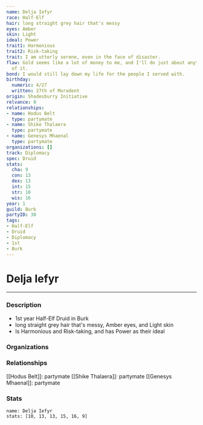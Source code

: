 ```yaml
---
name: Delja Iefyr
race: Half-Elf
hair: long straight grey hair that's messy
eyes: Amber
skin: Light
ideal: Power
trait1: Harmonious
trait2: Risk-taking
trait: I am utterly serene, even in the face of disaster.
flaw: Gold seems like a lot of money to me, and I'll do just about anything for more
  of it.
bond: I would still lay down my life for the people I served with.
birthday:
  numeric: 4/27
  written: 27th of Moradent
origin: Shadesburry Initiative
relvance: 0
relationships:
- name: Hodus Belt
  type: partymate
- name: Shike Thalaera
  type: partymate
- name: Genesys Mhaenal
  type: partymate
organizations: []
track: Diplomacy
spec: Druid
stats:
  cha: 9
  con: 13
  dex: 13
  int: 15
  str: 10
  wis: 16
year: 1
guild: Burk
partyID: 38
tags:
- Half-Elf
- Druid
- Diplomacy
- 1st
- Burk
---
```

# Delja Iefyr
---
### Description
- 1st year Half-Elf Druid in Burk
- long straight grey hair that's messy, Amber eyes, and Light skin
- Is Harmonious and Risk-taking, and has Power as their ideal

### Organizations
### Relationships
[[Hodus Belt]]: partymate
[[Shike Thalaera]]: partymate
[[Genesys Mhaenal]]: partymate
### Stats
```statblock
name: Delja Iefyr
stats: [10, 13, 13, 15, 16, 9]
```